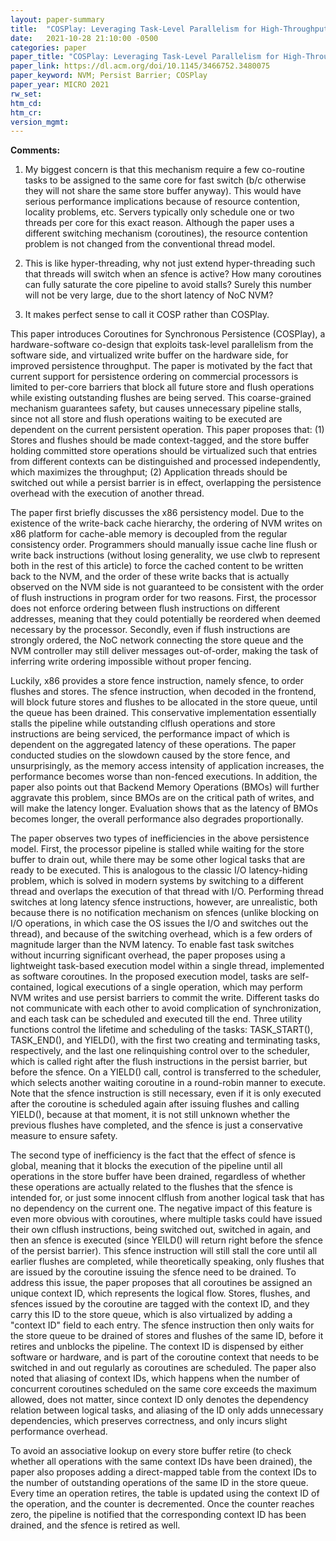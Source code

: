 ```yaml
---
layout: paper-summary
title:  "COSPlay: Leveraging Task-Level Parallelism for High-Throughput Synchronous Persistence"
date:   2021-10-28 21:10:00 -0500
categories: paper
paper_title: "COSPlay: Leveraging Task-Level Parallelism for High-Throughput Synchronous Persistence"
paper_link: https://dl.acm.org/doi/10.1145/3466752.3480075
paper_keyword: NVM; Persist Barrier; COSPlay
paper_year: MICRO 2021
rw_set:
htm_cd:
htm_cr:
version_mgmt:
---
```


**Comments:**

1. My biggest concern is that this mechanism require a few co-routine tasks to be assigned to the same core for fast
   switch (b/c otherwise they will not share the same store buffer anyway). This would have serious performance
   implications because of resource contention, locality problems, etc. Servers typically only schedule one or two
   threads per core for this exact reason. Although the paper uses a different switching mechanism (coroutines),
   the resource contention problem is not changed from the conventional thread model.

2. This is like hyper-threading, why not just extend hyper-threading such that threads will switch when an sfence is 
   active? How many coroutines can fully saturate the core pipeline to avoid stalls? Surely this number will not be
   very large, due to the short latency of NoC NVM?

3. It makes perfect sense to call it COSP rather than COSPlay.

This paper introduces Coroutines for Synchronous Persistence (COSPlay), a hardware-software co-design that exploits 
task-level parallelism from the software side, and virtualized write buffer on the hardware side, for improved 
persistence throughput. The paper is motivated by the fact that current support for persistence ordering on commercial 
processors is limited to per-core barriers that block all future store and flush operations while existing 
outstanding flushes are being served. This coarse-grained mechanism guarantees safety, but causes unnecessary 
pipeline stalls, since not all store and flush operations waiting to be executed are dependent on the current
persistent operation.
This paper proposes that: (1) Stores and flushes should be made context-tagged, and the store buffer holding committed
store operations should be virtualized such that entries from different contexts can be distinguished and processed
independently, which maximizes the throughput; (2) Application threads should be switched out while a persist
barrier is in effect, overlapping the persistence overhead with the execution of another thread.

The paper first briefly discusses the x86 persistency model. Due to the existence of the write-back cache hierarchy, 
the ordering of NVM writes on x86 platform for cache-able memory is decoupled from the regular consistency order. 
Programmers should manually issue cache line flush or write back instructions (without losing generality, we use
clwb to represent both in the rest of this article) to force the cached content to be written back to the NVM,
and the order of these write backs that is actually observed on the NVM side is not guaranteed to be consistent
with the order of flush instructions in program order for two reasons. 
First, the processor does not enforce ordering between 
flush instructions on different addresses, meaning that they could potentially be reordered when deemed necessary
by the processor. Secondly, even if flush instructions are strongly ordered, the NoC network connecting the 
store queue and the NVM controller may still deliver messages out-of-order, making the task of inferring write 
ordering impossible without proper fencing.

Luckily, x86 provides a store fence instruction, namely sfence, to order flushes and stores. The sfence instruction, 
when decoded in the frontend, will block future stores and flushes to be allocated in the store queue, until
the queue has been drained. This conservative implementation essentially stalls the pipeline while outstanding
clflush operations and store instructions are being serviced, the performance impact of which is dependent on the 
aggregated latency of these operations. 
The paper conducted studies on the slowdown caused by the store fence, and unsurprisingly, as the memory access 
intensity of application increases, the performance becomes worse than non-fenced executions.
In addition, the paper also points out that Backend Memory Operations (BMOs) will further aggravate this problem, 
since BMOs are on the critical path of writes, and will make the latency longer. Evaluation shows that as the latency
of BMOs becomes longer, the overall performance also degrades proportionally. 

The paper observes two types of inefficiencies in the above persistence model. First, the processor pipeline is stalled
while waiting for the store buffer to drain out, while there may be some other logical tasks
that are ready to be executed. This is analogous to the classic I/O latency-hiding problem, which is solved in modern
systems by switching to a different thread and overlaps the execution of that thread with I/O.
Performing thread switches at long latency sfence instructions, however, are unrealistic,
both because there is no notification mechanism on sfences (unlike blocking on I/O operations, in which case the OS
issues the I/O and switches out the thread), and because of the switching overhead, which is a few orders of magnitude
larger than the NVM latency.
To enable fast task switches without incurring significant overhead, the paper proposes using a lightweight 
task-based execution model within a single thread, implemented as software coroutines.
In the proposed execution model, tasks are self-contained, logical executions of a single operation, which may 
perform NVM writes and use persist barriers to commit the write.
Different tasks do not communicate with each other to avoid complication of synchronization, and each task can be 
scheduled and executed till the end.
Three utility functions control the lifetime and scheduling of the tasks: TASK\_START(), TASK\_END(), and YIELD(),
with the first two creating and terminating tasks, respectively, and the last one relinquishing control over to the 
scheduler, which is called right after the flush instructions in the persist barrier, but before the sfence.
On a YIELD() call, control is transferred to the scheduler, which selects another waiting coroutine in a round-robin
manner to execute.
Note that the sfence instruction is still necessary, even if it is only executed after the coroutine is scheduled 
again after issuing flushes and calling YIELD(), because at that moment, it is not still unknown whether the previous 
flushes have completed, and the sfence is just a conservative measure to ensure safety.

The second type of inefficiency is the fact that the effect of sfence is global, meaning that it blocks the execution
of the pipeline until all operations in the store buffer have been drained, regardless of whether these operations are
actually related to the flushes that the sfence is intended for, or just some innocent clflush from another 
logical task that has no dependency on the current one.
The negative impact of this feature is even more obvious with coroutines, where multiple tasks could have issued
their own clflush instructions, being switched out, switched in again, and then an sfence is executed (since YEILD()
will return right before the sfence of the persist barrier). This sfence instruction will still stall the core
until all earlier flushes are completed, while theoretically speaking, only flushes that are issued by the 
coroutine issuing the sfence need to be drained.
To address this issue, the paper proposes that all coroutines be assigned an unique context ID, which represents the
logical flow. Stores, flushes, and sfences issued by the coroutine are tagged with the context ID, and they carry
this ID to the store queue, which is also virtualized by adding a "context ID" field to each entry.
The sfence instruction then only waits for the store queue to be drained of stores and flushes of the same ID, before it
retires and unblocks the pipeline.
The context ID is dispensed by either software or hardware, and is part of the coroutine context that needs to be 
switched in and out regularly as coroutines are scheduled. 
The paper also noted that aliasing of context IDs, which happens when the number of concurrent coroutines scheduled
on the same core exceeds the maximum allowed, does not matter, since context ID only denotes the dependency relation
between logical tasks, and aliasing of the ID only adds unnecessary dependencies, which preserves correctness, and
only incurs slight performance overhead.

To avoid an associative lookup on every store buffer retire (to check whether all operations with the same context IDs
have been drained), the paper also proposes adding a direct-mapped table from the context IDs to the number of 
outstanding operations of the same ID in the store queue. Every time an operation retires, the table is updated
using the context ID of the operation, and the counter is decremented. Once the counter reaches zero, the pipeline is 
notified that the corresponding context ID has been drained, and the sfence is retired as well.
